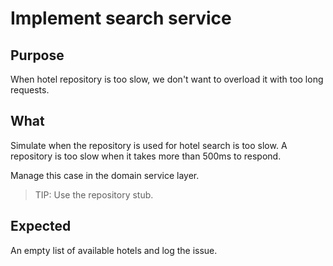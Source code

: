 # Implement search service

## Purpose

When hotel repository is too slow, we don't want to overload it with too long requests.

## What

Simulate when the repository is used for hotel search is too slow.
A repository is too slow when it takes more than 500ms to respond.

Manage this case in the domain service layer.

> TIP: Use the repository stub.

## Expected

An empty list of available hotels and log the issue.


